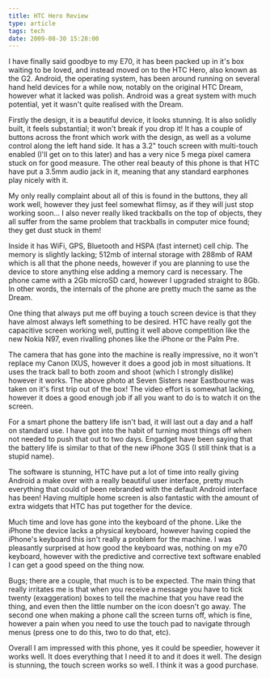 ```yaml
---
title: HTC Hero Review
type: article
tags: tech
date: 2009-08-30 15:28:00
---
```


I have finally said goodbye to my E70, it has been packed up in it's box waiting to be loved, and instead moved on to the HTC Hero, also known as the G2. Android, the operating system, has been around running on several hand held devices for a while now, notably on the original HTC Dream, however what it lacked was polish. Android was a great system with much potential, yet it wasn't quite realised with the Dream.

Firstly the design, it is a beautiful device, it looks stunning. It is also solidly built, it feels substantial; it won't break if you drop it! It has a couple of buttons across the front which work with the design, as well as a volume control along the left hand side. It has a 3.2" touch screen with multi-touch enabled (I'll get on to this later) and has a very nice 5 mega pixel camera stuck on for good measure. The other real beauty of this phone is that HTC have put a 3.5mm audio jack in it, meaning that any standard earphones play nicely with it.

My only really complaint about all of this is found in the buttons, they all work well, however they just feel somewhat flimsy, as if they will just stop working soon… I also never really liked trackballs on the top of objects, they all suffer from the same problem that trackballs in computer mice found; they get dust stuck in them!

Inside it has WiFi, GPS, Bluetooth and HSPA (fast internet) cell chip. The memory is slightly lacking; 512mb of internal storage with 288mb of RAM which is all that the phone needs, however if you are planning to use the device to store anything else adding a memory card is necessary. The phone came with a 2Gb microSD card, however I upgraded straight to 8Gb. In other words, the internals of the phone are pretty much the same as the Dream.

One thing that always put me off buying a touch screen device is that they have almost always left something to be desired. HTC have really got the capacitive screen working well, putting it well above competition like the new Nokia N97, even rivalling phones like the iPhone or the Palm Pre.

The camera that has gone into the machine is really impressive, no it won't replace my Canon IXUS, however it does a good job in most situations. It uses the track ball to both zoom and shoot (which I strongly dislike) however it works. The above photo at Seven Sisters near Eastbourne was taken on it's first trip out of the box! The video effort is somewhat lacking, however it does a good enough job if all you want to do is to watch it on the screen.

For a smart phone the battery life isn't bad, it will last out a day and a half on standard use. I have got into the habit of turning most things off when not needed to push that out to two days. Engadget have been saying that the battery life is similar to that of the new iPhone 3GS (I still think that is a stupid name).

The software is stunning, HTC have put a lot of time into really giving Android a make over with a really beautiful user interface, pretty much everything that could of been rebranded with the default Android interface has been! Having multiple home screen is also fantastic with the amount of extra widgets that HTC has put together for the device.

Much time and love has gone into the keyboard of the phone. Like the iPhone the device lacks a physical keyboard, however having copied the iPhone's keyboard this isn't really a problem for the machine. I was pleasantly surprised at how good the keyboard was, nothing on my e70 keyboard, however with the predictive and corrective text software enabled I can get a good speed on the thing now.

Bugs; there are a couple, that much is to be expected. The main thing that really irritates me is that when you receive a message you have to tick twenty (exaggeration) boxes to tell the machine that you have read the thing, and even then the little number on the icon doesn't go away. The second one when making a phone call the screen turns off, which is fine, however a pain when you need to use the touch pad to navigate through menus (press one to do this, two to do that, etc).

Overall I am impressed with this phone, yes it could be speedier, however it works well. It does everything that I need it to and it does it well. The design is stunning, the touch screen works so well. I think it was a good purchase.
